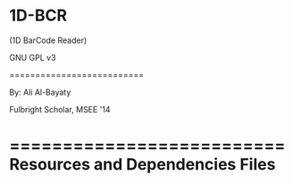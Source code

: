 # 1D-BCR
(1D BarCode Reader)

GNU GPL v3

==========================

By: Ali Al-Bayaty

Fulbright Scholar, MSEE '14

==========================
		Resources and Dependencies Files
==========================
